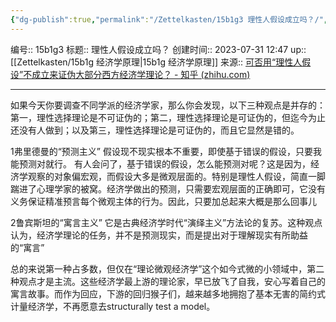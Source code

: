 ```yaml
---
{"dg-publish":true,"permalink":"/Zettelkasten/15b1g3 理性人假设成立吗？/","dgPassFrontmatter":true}
---
```


编号:: 15b1g3
标题:: 理性人假设成立吗？
创建时间:: 2023-07-31 12:47
up:: [[Zettelkasten/15b1g 经济学原理\|15b1g 经济学原理]]
来源:: [可否用“理性人假设”不成立来证伪大部分西方经济学理论？ - 知乎 (zhihu.com)](https://www.zhihu.com/question/561668185/answer/2861954870)

---

如果今天你要调查不同学派的经济学家，那么你会发现，以下三种观点是并存的：第一，理性选择理论是不可证伪的；第二，理性选择理论是可证伪的，但迄今为止还没有人做到；以及第三，理性选择理论是可证伪的，而且它显然是错的。

1弗里德曼的“预测主义”
假设现不现实根本不重要，即使基于错误的假设，只要我能预测对就行。
有人会问了，基于错误的假设，怎么能预测对呢？这是因为，经济学观察的对象偏宏观，而假设大多是微观层面的。特别是理性人假设，简直一脚踹进了心理学家的被窝。经济学做出的预测，只需要宏观层面的正确即可，它没有义务保证精准预言每个微观主体的行为。因此，只要加总起来大概是那么回事儿

2鲁宾斯坦的“寓言主义”
它是古典经济学时代“演绎主义”方法论的复苏。这种观点认为，经济学理论的任务，并不是预测现实，而是提出对于理解现实有所助益的“寓言”

总的来说第一种占多数，但仅在“理论微观经济学”这个如今式微的小领域中，第二种观点才是主流。这些经济学最上游的理论家，早已放飞了自我，安心写着自己的寓言故事。而作为回应，下游的回归猴子们，越来越多地拥抱了基本无害的简约式计量经济学，不再愿意去structurally test a model。